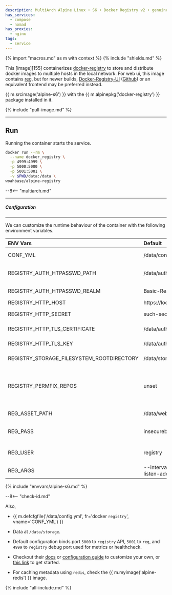 ```yaml
---
description: MultiArch Alpine Linux + S6 + Docker Registry v2 + genuinetools/Reg for WebUI
has_services:
  - compose
  - nomad
has_proxies:
  - nginx
tags:
  - service
---
```


{% import "macros.md" as m with context %}
{% include "shields.md" %}

This [image][155] containerizes [docker-registry][1] to store and
distribute docker images to multiple hosts in the local network.
For web ui, this image contains [reg][4], but for newer builds,
[Docker-Registry-UI][5] ([Github][6]) or an equivalent frontend
may be preferred instead.

{{ m.srcimage('alpine-s6') }} with the {{ m.alpinepkg('docker-registry') }}
package installed in it.

{% include "pull-image.md" %}

---
Run
---

Running the container starts the service.

``` sh
docker run --rm \
  --name docker_registry \
  -p 4999:4999 \
  -p 5000:5000 \
  -p 5001:5001 \
  -v $PWD/data:/data \
woahbase/alpine-registry
```

--8<-- "multiarch.md"

---
##### Configuration
---

We can customize the runtime behaviour of the container with the
following environment variables.

| ENV Vars                                  | Default                                    | Description
| :---                                      | :---                                       | :---
| CONF_YML                                  | /data/config.yml                           | Path to registry configuration file.
| REGISTRY_AUTH_HTPASSWD_PATH               | /data/auth/.htpasswd                       | Path to registry authentication file. Generated if not exists.
| REGISTRY_AUTH_HTPASSWD_REALM              | Basic-Realm                                | Registry Authentication realm.
| REGISTRY_HTTP_HOST                        | https://localhost:5000                     | Registry http host.
| REGISTRY_HTTP_SECRET                      | such-secure-much-wow                       | Registry http secret. (**Must** set your own)
| REGISTRY_HTTP_TLS_CERTIFICATE             | /data/auth/certificate.crt                 | Path to certificate file. Generated if not exists.
| REGISTRY_HTTP_TLS_KEY                     | /data/auth/privatekey.pem                  | Path to private key file. Generated if not exists.
| REGISTRY_STORAGE_FILESYSTEM_ROOTDIRECTORY | /data/storage                              | Root directory for image-store.
| REGISTRY_PERMFIX_REPOS                    | unset                                      | If set to `true`, ensures files inside image-store are owned/accessible by `S6_USER`. {{ m.sincev('2.8.3_20240910') }}
| REG_ASSET_PATH                            | /data/web                                  | Path when web assets generated by `reg` are stored.
| REG_PASS                                  | insecurebydefault                          | Default user, also used by `reg` for accessing the registry.
| REG_USER                                  | registry                                   | Default user password, also used by `reg` for accessing the registry.
| REG_ARGS                                  | --interval 1h0m0s --listen-address 0.0.0.0 | Customizable arguments passed to `reg` service.
{% include "envvars/alpine-s6.md" %}

--8<-- "check-id.md"

Also,

* {{ m.defcfgfile('/data/config.yml', fr='docker `registry`', vname='CONF_YML') }}

* Data at `/data/storage`.

* Default configuration binds port `5000` to `registry` API,
  `5001` to `reg`, and `4999` to `registry` debug port used for
  metrics or healthcheck.

* Checkout their [docs][2] or [configuration guide][7] to
  customize your own, or [this link][3] to get started.

* For caching metadata using `redis`, check the
  {{ m.myimage('alpine-redis') }} image.

[1]: https://docs.docker.com/registry/
[2]: https://docs.docker.com/registry/configuration/
[3]: https://medium.com/@ifeanyiigili/how-to-setup-a-private-docker-registry-with-a-self-sign-certificate-43a7407a1613
[4]: https://github.com/genuinetools/reg
[5]: https://joxit.dev/docker-registry-ui/
[6]: https://github.com/Joxit/docker-registry-ui
[7]: https://distribution.github.io/distribution/about/configuration/

{% include "all-include.md" %}

